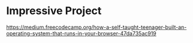 # Impressive Project 

https://medium.freecodecamp.org/how-a-self-taught-teenager-built-an-operating-system-that-runs-in-your-browser-47da735ac919
